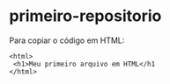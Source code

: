 # primeiro-repositorio

Para copiar o código em HTML:
```
<html>
 <h1>Meu primeiro arquivo em HTML</h1
</html>
```

